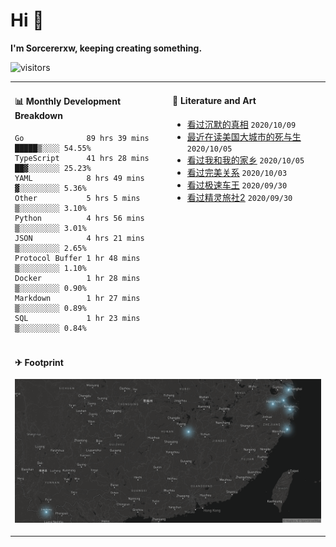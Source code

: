 # Hi 👋

**I'm Sorcererxw, keeping creating something.**

![visitors](https://visitor-badge.glitch.me/badge?page_id=sorcererxw.sorcererx)

<table width="800px">
<tr>
<td valign="top" width="50%">

#### 📊 Monthly Development Breakdown

<!--START_SECTION:waka-->
```text
Go              89 hrs 39 mins █████▒░░░░ 54.55%
TypeScript      41 hrs 28 mins ██▓░░░░░░░ 25.23%
YAML            8 hrs 49 mins  ▓░░░░░░░░░ 5.36%
Other           5 hrs 5 mins   ▒░░░░░░░░░ 3.10%
Python          4 hrs 56 mins  ▒░░░░░░░░░ 3.01%
JSON            4 hrs 21 mins  ▒░░░░░░░░░ 2.65%
Protocol Buffer 1 hr 48 mins   ▒░░░░░░░░░ 1.10%
Docker          1 hr 28 mins   ▒░░░░░░░░░ 0.90%
Markdown        1 hr 27 mins   ▒░░░░░░░░░ 0.89%
SQL             1 hr 23 mins   ▒░░░░░░░░░ 0.84%
```
<!--END_SECTION:waka-->

<td valign="top" width="50%">

#### 💃 Literature and Art

<!--START_SECTION:douban-->
* [看过沉默的真相](http://movie.douban.com/subject/33447642/) <code>2020/10/09</code>
* [最近在读美国大城市的死与生](https://book.douban.com/subject/34907883/) <code>2020/10/05</code>
* [看过我和我的家乡](http://movie.douban.com/subject/35051512/) <code>2020/10/05</code>
* [看过完美关系](http://movie.douban.com/subject/30221758/) <code>2020/10/03</code>
* [看过极速车王](http://movie.douban.com/subject/6538866/) <code>2020/09/30</code>
* [看过精灵旅社2](http://movie.douban.com/subject/21327493/) <code>2020/09/30</code>

<!--END_SECTION:douban-->

</td>
</tr>
<tr>
<td colspan="2">

#### ✈ Footprint

![footprint](./footprint.png)

</td>
</tr>
</table>


